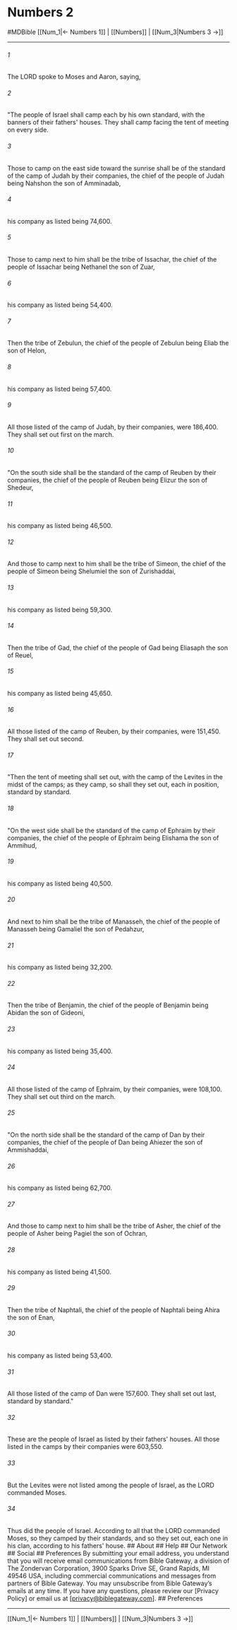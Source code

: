 # Numbers 2
#MDBible
[[Num_1|← Numbers 1]] | [[Numbers]] | [[Num_3|Numbers 3 →]]

***






###### 1 


The LORD spoke to Moses and Aaron, saying, 





###### 2 


"The people of Israel shall camp each by his own standard, with the banners of their fathers' houses. They shall camp facing the tent of meeting on every side. 





###### 3 


Those to camp on the east side toward the sunrise shall be of the standard of the camp of Judah by their companies, the chief of the people of Judah being Nahshon the son of Amminadab, 





###### 4 


his company as listed being 74,600. 





###### 5 


Those to camp next to him shall be the tribe of Issachar, the chief of the people of Issachar being Nethanel the son of Zuar, 





###### 6 


his company as listed being 54,400. 





###### 7 


Then the tribe of Zebulun, the chief of the people of Zebulun being Eliab the son of Helon, 





###### 8 


his company as listed being 57,400. 





###### 9 


All those listed of the camp of Judah, by their companies, were 186,400. They shall set out first on the march. 





###### 10 


"On the south side shall be the standard of the camp of Reuben by their companies, the chief of the people of Reuben being Elizur the son of Shedeur, 





###### 11 


his company as listed being 46,500. 





###### 12 


And those to camp next to him shall be the tribe of Simeon, the chief of the people of Simeon being Shelumiel the son of Zurishaddai, 





###### 13 


his company as listed being 59,300. 





###### 14 


Then the tribe of Gad, the chief of the people of Gad being Eliasaph the son of Reuel, 





###### 15 


his company as listed being 45,650. 





###### 16 


All those listed of the camp of Reuben, by their companies, were 151,450. They shall set out second. 





###### 17 


"Then the tent of meeting shall set out, with the camp of the Levites in the midst of the camps; as they camp, so shall they set out, each in position, standard by standard. 





###### 18 


"On the west side shall be the standard of the camp of Ephraim by their companies, the chief of the people of Ephraim being Elishama the son of Ammihud, 





###### 19 


his company as listed being 40,500. 





###### 20 


And next to him shall be the tribe of Manasseh, the chief of the people of Manasseh being Gamaliel the son of Pedahzur, 





###### 21 


his company as listed being 32,200. 





###### 22 


Then the tribe of Benjamin, the chief of the people of Benjamin being Abidan the son of Gideoni, 





###### 23 


his company as listed being 35,400. 





###### 24 


All those listed of the camp of Ephraim, by their companies, were 108,100. They shall set out third on the march. 





###### 25 


"On the north side shall be the standard of the camp of Dan by their companies, the chief of the people of Dan being Ahiezer the son of Ammishaddai, 





###### 26 


his company as listed being 62,700. 





###### 27 


And those to camp next to him shall be the tribe of Asher, the chief of the people of Asher being Pagiel the son of Ochran, 





###### 28 


his company as listed being 41,500. 





###### 29 


Then the tribe of Naphtali, the chief of the people of Naphtali being Ahira the son of Enan, 





###### 30 


his company as listed being 53,400. 





###### 31 


All those listed of the camp of Dan were 157,600. They shall set out last, standard by standard." 





###### 32 


These are the people of Israel as listed by their fathers' houses. All those listed in the camps by their companies were 603,550. 





###### 33 


But the Levites were not listed among the people of Israel, as the LORD commanded Moses. 





###### 34 


Thus did the people of Israel. According to all that the LORD commanded Moses, so they camped by their standards, and so they set out, each one in his clan, according to his fathers' house. ## About ## Help ## Our Network ## Social ## Preferences By submitting your email address, you understand that you will receive email communications from Bible Gateway, a division of The Zondervan Corporation, 3900 Sparks Drive SE, Grand Rapids, MI 49546 USA, including commercial communications and messages from partners of Bible Gateway. You may unsubscribe from Bible Gateway&rsquo;s emails at any time. If you have any questions, please review our [Privacy Policy] or email us at [privacy@biblegateway.com]. ## Preferences

***

[[Num_1|← Numbers 1]] | [[Numbers]] | [[Num_3|Numbers 3 →]]
